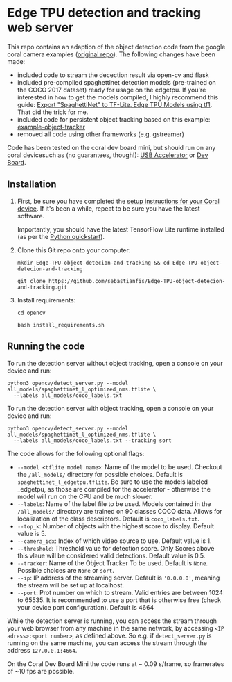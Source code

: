# Edge TPU detection and tracking web server

This repo contains an adaption of the object detection code from the google coral camera examples 
([original repo](https://github.com/google-coral/examples-camera.git)).
The following changes have been made:
* included code to stream the decection result via open-cv and flask
* included pre-compiled spaghettinet detection models (pre-trained on the COCO 2017 dataset) ready for usage on the edgetpu. 
If you're interested in how to get the models compiled, I highly recommend this guide: 
[Export "SpaghettiNet" to TF-Lite, Edge TPU Models using tf1](https://gist.github.com/NobuoTsukamoto/eade17835e57a02f5414aae907293707).
That did the trick for me.
* included code for persistent object tracking based on this example: [example-object-tracker](https://github.com/google-coral/example-object-tracker.git)
* removed all code using other frameworks (e.g. gstreamer)

Code has been tested on the coral dev board mini, but should run on any coral devicesuch as (no guarantees, though!): 
[USB Accelerator](https://coral.withgoogle.com/products/accelerator) or
[Dev Board](https://coral.withgoogle.com/products/dev-board).

## Installation

1. First, be sure you have completed the [setup instructions for your Coral
    device](https://coral.ai/docs/setup/). If it's been a while, repeat to be sure
    you have the latest software.

    Importantly, you should have the latest TensorFlow Lite runtime installed
    (as per the [Python quickstart](
    https://www.tensorflow.org/lite/guide/python)).

2. Clone this Git repo onto your computer:

    ```
    mkdir Edge-TPU-object-detecion-and-tracking && cd Edge-TPU-object-detecion-and-tracking

    git clone https://github.com/sebastianfis/Edge-TPU-object-detecion-and-tracking.git
    ```

3. Install requirements:

    ```
    cd opencv

    bash install_requirements.sh
    ```

## Running the code

To run the detection server without object tracking, open a console on your device and run:
```
python3 opencv/detect_server.py --model all_models/spaghettinet_l_optimized_nms.tflite \
  --labels all_models/coco_labels.txt
```

To run the detection server with object tracking, open a console on your device and run:
```
python3 opencv/detect_server.py --model all_models/spaghettinet_l_optimized_nms.tflite \
  --labels all_models/coco_labels.txt --tracking sort
```

The code allows for the following optional flags:
* `--model <tflite model name>`: Name of the model to be used. Checkout the `/all_models/` directory for 
possible choices. Default is `spaghettinet_l_edgetpu.tflite`. Be sure to use the models labeled _edgetpu, as those are
compiled for the accelerator -  otherwise the model will run on the CPU and
be much slower.
* `--labels`: Name of the label file to be used. Models contained in the `/all_models/` directory 
are trained on 90 classes COCO data. Allows for localization of the class descriptors. Default 
is `coco_labels.txt`.
* `--top_k`: Number of objects with the highest score to display. Default value is 5.
* `--camera_idx`: Index of which video source to use. Default value is 1.
* `--threshold`: Threshold value for detection score. Only Scores above this vlaue will be considered valid 
detections. Default value is 0.5.
* `--tracker`: Name of the Object Tracker To be used. Default is `None`. Possible choices are 
`None` or `sort`.
* `--ip`: IP address of the streaming server. Default is `'0.0.0.0'`, meaning the stream will be set up at localhost.
* `--port`: Prot number on which to stream. Valid entries are between 1024 to 65535. It is recommended to use a port 
that is otherwise free (check your device port configuration). Default is 4664

While the detection server is running, you can access the stream through your web browser from any machine in the 
same network, by accessing `<IP adress>:<port number>`, as defined above. So e.g. if `detect_server.py` is running 
on the same machine, you can access the stream through the address `127.0.0.1:4664`.

On the Coral Dev Board Mini the code runs at ~ 0.09 s/frame, so framerates of ~10 fps are possible. 